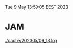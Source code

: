 Tue  9 May 13:59:05 EEST 2023
# JAM
<a href='./cache/202305/09_13.log'>./cache/202305/09_13.log</a>
